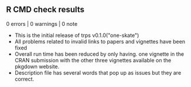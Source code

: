 ## R CMD check results

0 errors | 0 warnings | 0 note

* This is the initial release of trps v0.1.0("one-skate")
* All problems related to invalid links to papers and vignettes have been fixed
* Overall run time has been reduced by only having. one vignette in the 
CRAN submission with the other three vignettes available on the pkgdown website. 
* Description file has several words that pop up as issues but they are correct. 

